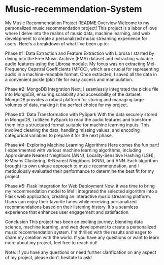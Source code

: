 # Music-recemmendation-System

My Music Recommendation Project README
Overview
Welcome to my personalized music recommendation project! This project is a labor of love where I delve into the realms of music data, machine learning, and web development to create a personalized music streaming experience for users. Here's a breakdown of what I've been up to:

Phase #1: Data Extraction and Feature Extraction with Librosa
I started by diving into the Free Music Archive (FMA) dataset and extracting valuable audio features using the Librosa module. My focus was on extracting Mel-Frequency Cepstral Coefficients (MFCC), which are crucial for representing audio in a machine-readable format. Once extracted, I saved all the data in a convenient pickle (pkl) file for easy access and manipulation.

Phase #2: MongoDB Integration
Next, I seamlessly integrated the pickle file into MongoDB, ensuring scalability and accessibility of the dataset. MongoDB provides a robust platform for storing and managing large volumes of data, making it the perfect choice for my project.

Phase #3: Data Transformation with PySpark
With the data securely stored in MongoDB, I utilized PySpark to read the audio features and transform them into a structured format suitable for machine learning inputs. This involved cleaning the data, handling missing values, and encoding categorical variables to prepare it for the next phase.

Phase #4: Exploring Machine Learning Algorithms
Here comes the fun part! I experimented with various machine learning algorithms, including Approximate Nearest Neighbors (ANN), Locality-Sensitive Hashing (LSH), K-Means Clustering, K-Nearest Neighbors (KNN), and ANN. Each algorithm brought its own unique approach to music recommendation, and I meticulously evaluated their performance to determine the best fit for my project.

Phase #5: Flask Integration for Web Deployment
Now, it was time to bring my recommendation model to life! I integrated the selected algorithm into a Flask web application, creating an interactive music streaming platform. Users can enjoy their favorite tunes while receiving personalized recommendations based on their listening history. It's a seamless experience that enhances user engagement and satisfaction.

Conclusion
This project has been an exciting journey, blending data science, machine learning, and web development to create a personalized music recommendation system. I'm thrilled with the results and eager to share my creation with the world. If you have any questions or want to learn more about my project, feel free to reach out!

Note: If you have any questions or need further clarification on any aspect of my project, please don't hesitate to ask!
